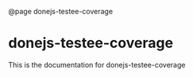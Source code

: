 @page donejs-testee-coverage

# donejs-testee-coverage

This is the documentation for donejs-testee-coverage